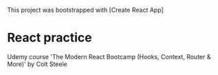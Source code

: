 This project was bootstrapped with [Create React App]

# React practice

Udemy course 'The Modern React Bootcamp (Hooks, Context, Router & More)' by Colt Steele 